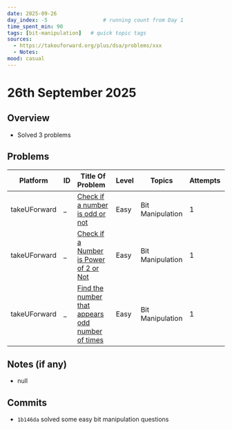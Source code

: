 ```yaml
---
date: 2025-09-26
day_index: -5                  # running count from Day 1
time_spent_min: 90
tags: [bit-manipulation]   # quick topic tags
sources:
  - https://takeuforward.org/plus/dsa/problems/xxx
  - Notes: 
mood: casual
---
```


# 26th September 2025

## Overview
- Solved 3 problems

## Problems
| Platform     | ID | Title Of Problem&nbsp;&nbsp;                                                                                                | Level | Topics           | Attempts | T(min) | Status   | TC       | SC   |
|--------------|----|-----------------------------------------------------------------------------------------------------------------------------|-------|------------------|----------|--------|----------|----------|------|
| takeUForward | _  | [Check if a number is odd or not](https://takeuforward.org/plus/dsa/problems/check-if-a-number-is-odd-or-not )              | Easy  | Bit Manipulation | 1        | NA     | Accepted | O(1)     | O(1) |
| takeUForward | _  | [Check if a Number is Power of 2 or Not](https://takeuforward.org/plus/dsa/problems/check-if-a-number-is-power-of-2-or-not) | Easy  | Bit Manipulation | 1        | NA     | Accepted | O(log N) | O(1) |
| takeUForward | _  | [Find the number that appears odd number of times](https://takeuforward.org/plus/dsa/problems/single-number---i)            | Easy  | Bit Manipulation | 1        | NA     | Accepted | O(N)     | O(1) |

## Notes (if any)
- null

## Commits
- `1b146da` solved some easy bit manipulation questions
 